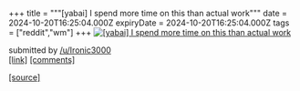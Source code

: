 +++
title = """[yabai] I spend more time on this than actual work"""
date = 2024-10-20T16:25:04.000Z
expiryDate = 2024-10-20T16:25:04.000Z
tags = ["reddit","wm"]
+++
[![[yabai] I spend more time on this than actual work](https://preview.redd.it/almkty0ftxvd1.png?width=640&crop=smart&auto=webp&s=3e65a0841f3d701c862968dbb8478e4622bca4a8 "[yabai] I spend more time on this than actual work")](https://www.reddit.com/r/unixporn/comments/1g82k99/yabai_i_spend_more_time_on_this_than_actual_work/)

submitted by [/u/Ironic3000](https://www.reddit.com/user/Ironic3000)  
[\[link\]](https://i.redd.it/almkty0ftxvd1.png) [\[comments\]](https://www.reddit.com/r/unixporn/comments/1g82k99/yabai_i_spend_more_time_on_this_than_actual_work/)

[[source]](https://www.reddit.com/r/unixporn/comments/1g82k99/yabai_i_spend_more_time_on_this_than_actual_work/)
